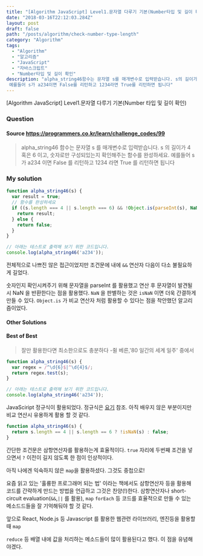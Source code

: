 ```yaml
---
title: "[Algorithm JavaScript] Level1.문자열 다루기 기본(Number타입 및 길이 확인)"
date: "2018-03-16T22:12:03.284Z"
layout: post
draft: false
path: "/posts/algorithm/check-number-type-length"
category: "Algorithm"
tags:
  - "Algorithm"
  - "알고리즘"
  - "JavaScript"
  - "자바스크립트"
  - "Number타입 및 길이 확인"
description: "alpha_string46함수는 문자열 s를 매개변수로 입력받습니다. s의 길이가 4혹은 6이고, 숫자로만 구성되있는지 확인해주는 함수를 완성하세요.
 예를들어 s가 a234이면 False를 리턴하고 1234라면 True를 리턴하면 됩니다"
---
```


[Algorithm JavaScript] Level1.문자열 다루기 기본(Number 타입 및 길이 확인)

### Question

#### Source https://programmers.co.kr/learn/challenge_codes/99

> alpha_string46 함수는 문자열 s 를 매개변수로 입력받습니다.
> s 의 길이가 4 혹은 6 이고, 숫자로만 구성되있는지 확인해주는 함수를 완성하세요.
> 예를들어 s 가 a234 이면 False 를 리턴하고 1234 라면 True 를 리턴하면 됩니다

### My solution

```javascript
function alpha_string46(s) {
  var result = true;
  // 함수를 완성하세요
  if ((s.length === 4 || s.length === 6) && !Object.is(parseInt(s), NaN)) {
    return result;
  } else {
    return false;
  }
}

// 아래는 테스트로 출력해 보기 위한 코드입니다.
console.log(alpha_string46('a234'));
```

전체적으로 나쁘진 않은 접근이었지만 조건문에 내에 `&&` 연산자 다음이 다소 불필요하게 길었다.

숫자인지 확인시켜주기 위해 문자열을 parseInt 를 활용했고 연산 후 문자열이 발견될시 NaN 을 반환한다는 점을 활용했다. `NaN` 을 판별하는 것은 `isNaN` 이면 더욱 간결하게 만들 수 있다. `Object.is` 가 비교 연산자 처럼 활용할 수 있다는 점을 착안했던 알고리즘이었다.

#### Other Solutions

#### Best of Best

> 잘만 활용한다면 최소한으로도 충분하다 -쥘 베른,'80 일간의 세계 일주' 중에서

```javascript
function alpha_string46(s) {
  var regex = /^\d{6}$|^\d{4}$/;
  return regex.test(s);
}

// 아래는 테스트로 출력해 보기 위한 코드입니다.
console.log(alpha_string46('a234'));
```

JavaSciript 정규식이 활용되었다. 정규식은 [요기](https://developer.mozilla.org/ko/docs/Web/JavaScript/Guide/%EC%A0%95%EA%B7%9C%EC%8B%9D '요기') 참조. 아직 배우지 않은 부분이지만 비교 연산시 유용하게 활용 할 것 같다.

```javascript
function alpha_string46(s) {
  return s.length == 4 || s.length == 6 ? !isNaN(s) : false;
}
```

간단한 조건문은 삼항연산자를 활용하는게 효율적이다. `true` 자리에 두번째 조건을 넣으면서 `?` 이전이 길지 않도록 한 점이 인상적이다.

아직 나에겐 익숙하지 않은 `map`을 활용하셨다. 그것도 중첩으로!

요즘 읽고 있는 '훌륭한 프로그래머 되는 법' 이라는 책에서도 삼항연산자 등을 활용해 코드를 간략하게 만드는 방법을 언급하고 그것은 찬양(!)한다. 삼항연산자나 short-circuit evaluation(`&&`,`||` 를 활용), `map` `forEach` 등 코드를 효율적으로 만들 수 있는 메소드드들을 잘 기억해둬야 할 것 같다.

앞으로 React, Node.js 등 Javascript 를 활용한 웹관련 라이브러리, 엔진등을 활용할 때 `map`

`reduce` 등 배열 내에 값을 처리하는 메소드들이 많이 활용된다고 했다. 이 점을 유념해야겠다.
